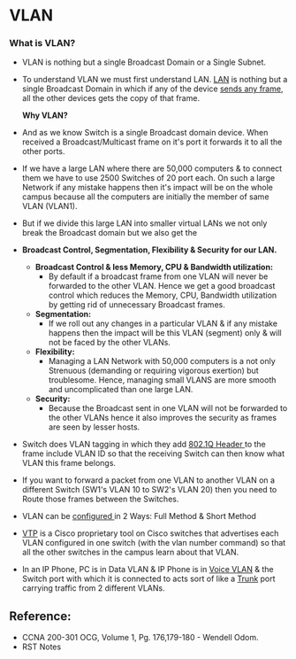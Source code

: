 # VLAN

### What is VLAN?

* VLAN is nothing but a single Broadcast Domain or a Single Subnet.
* To understand VLAN we must first understand LAN. [LAN](https://app.gitbook.com/@mudassirs46/s/network-fundamentals/~/drafts/-MRZ8l67L5MHnaQIEh9W/lan) is nothing but a single Broadcast Domain in which if any of the device [sends any frame](https://app.gitbook.com/@mudassirs46/s/network-fundamentals/~/drafts/-MRZ8l67L5MHnaQIEh9W/ethernet-lan-switching), all the other devices gets the copy of that frame.

  **Why VLAN?**

* And as we know Switch is a single Broadcast domain device. When received a Broadcast/Multicast frame on it's port it forwards it to all the other ports.
* If we have a large LAN where there are 50,000 computers & to connect them we have to use 2500 Switches of 20 port each. On such a large Network if any mistake happens then it's impact will be on the whole campus because all the computers are initially the member of same VLAN \(VLAN1\).
* But if we divide this large LAN into smaller virtual LANs we not only break the Broadcast domain but we also get the 
* **Broadcast Control, Segmentation, Flexibility & Security for our LAN.**
  * **Broadcast Control & less Memory, CPU & Bandwidth utilization:**
    * By default if a broadcast frame from one VLAN will never be forwarded to the other VLAN. Hence we get a good broadcast control which reduces the Memory, CPU, Bandwidth utilization by getting rid of unnecessary Broadcast frames.
  * **Segmentation:**
    * If we roll out any changes in a particular VLAN & if any mistake happens then the impact will be this VLAN \(segment\) only & will not be faced by the other VLANs.
  * **Flexibility:**
    * Managing a LAN Network with 50,000 computers is a not only Strenuous \(demanding or requiring vigorous exertion\) but troublesome. Hence, managing small VLANS are more smooth and uncomplicated than one large LAN.
  * **Security:**
    * Because the Broadcast sent in one VLAN will not be forwarded to the other VLANs hence it also improves the security as frames are seen by lesser hosts.
* Switch does VLAN tagging in which they add [802.1Q Header ](https://app.gitbook.com/@mudassirs46/s/network-fundamentals/~/drafts/-MRZ8l67L5MHnaQIEh9W/trunk-port)to the frame  include VLAN ID so that the receiving Switch can then know what VLAN this frame belongs. 
* If you want to forward a packet from one VLAN to another VLAN on a different Switch \(SW1's VLAN 10 to SW2's VLAN 20\)  then you need to Route those frames between the Switches.
* VLAN can be [configured ](https://app.gitbook.com/@mudassirs46/s/network-fundamentals/~/drafts/-MRZ8l67L5MHnaQIEh9W/configuring-vlan)in 2 Ways: Full Method & Short Method
* [VTP](https://app.gitbook.com/@mudassirs46/s/network-fundamentals/~/drafts/-MRZ8l67L5MHnaQIEh9W/vtp-vlan-trunking-protocol) is a Cisco proprietary tool on Cisco switches that advertises each VLAN configured in one switch \(with the vlan number command\) so that all the other switches in the campus learn about that VLAN. 
* In an IP Phone, PC is in Data VLAN & IP Phone is in [Voice VLAN](https://app.gitbook.com/@mudassirs46/s/network-fundamentals/~/drafts/-MRZ8l67L5MHnaQIEh9W/voice-vlan) & the Switch port with which it is connected to acts sort of like a [Trunk](https://app.gitbook.com/@mudassirs46/s/network-fundamentals/~/drafts/-MRZ8l67L5MHnaQIEh9W/trunking-protocol-802.1q) port carrying traffic from 2 different VLANs.

## Reference:

* CCNA 200-301 OCG, Volume 1, Pg. 176,179-180 - Wendell Odom. 
* RST Notes


